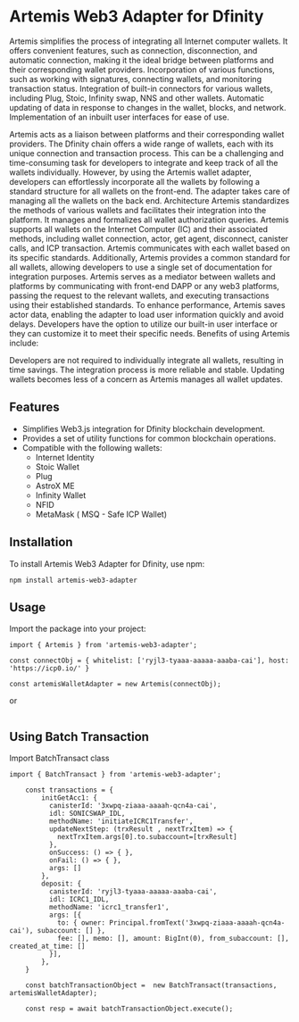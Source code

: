 # Artemis Web3 Adapter for Dfinity

Artemis simplifies the process of integrating all Internet computer wallets. It offers convenient features, such as connection, disconnection, and automatic connection, making it the ideal bridge between platforms and their corresponding wallet providers. Incorporation of various functions, such as working with signatures, connecting wallets, and monitoring transaction status. Integration of built-in connectors for various wallets, including Plug, Stoic, Infinity swap, NNS and other wallets. Automatic updating of data in response to changes in the wallet, blocks, and network. Implementation of an inbuilt user interfaces for ease of use.

Artemis acts as a liaison between platforms and their corresponding wallet providers. The Dfinity chain offers a wide range of wallets, each with its unique connection and transaction process. This can be a challenging and time-consuming task for developers to integrate and keep track of all the wallets individually. However, by using the Artemis wallet adapter, developers can effortlessly incorporate all the wallets by following a standard structure for all wallets on the front-end. The adapter takes care of managing all the wallets on the back end. Architecture Artemis standardizes the methods of various wallets and facilitates their integration into the platform. It manages and formalizes all wallet authorization queries. Artemis supports all wallets on the Internet Computer (IC) and their associated methods, including wallet connection, actor, get agent, disconnect, canister calls, and ICP transaction. Artemis communicates with each wallet based on its specific standards. Additionally, Artemis provides a common standard for all wallets, allowing developers to use a single set of documentation for integration purposes. Artemis serves as a mediator between wallets and platforms by communicating with front-end DAPP or any web3 platforms, passing the request to the relevant wallets, and executing transactions using their established standards. To enhance performance, Artemis saves actor data, enabling the adapter to load user information quickly and avoid delays. Developers have the option to utilize our built-in user interface or they can customize it to meet their specific needs. Benefits of using Artemis include:

Developers are not required to individually integrate all wallets, resulting in time savings. The integration process is more reliable and stable. Updating wallets becomes less of a concern as Artemis manages all wallet updates.

## Features

- Simplifies Web3.js integration for Dfinity blockchain development.
- Provides a set of utility functions for common blockchain operations.
- Compatible with the following wallets:
    - Internet Identity
    - Stoic Wallet
    - Plug
    - AstroX ME
    - Infinity Wallet
    - NFID
    - MetaMask ( MSQ - Safe ICP Wallet)

## Installation

To install Artemis Web3 Adapter for Dfinity, use npm:

```
npm install artemis-web3-adapter
```

## Usage

Import the package into your project:

```
import { Artemis } from 'artemis-web3-adapter';

const connectObj = { whitelist: ['ryjl3-tyaaa-aaaaa-aaaba-cai'], host: 'https://icp0.io/' }

const artemisWalletAdapter = new Artemis(connectObj);

```

or

```

```




## Using Batch Transaction

Import  BatchTransact class

```
import { BatchTransact } from 'artemis-web3-adapter';

    const transactions = {
        initGetAcc1: {
          canisterId: '3xwpq-ziaaa-aaaah-qcn4a-cai',
          idl: SONICSWAP_IDL,
          methodName: 'initiateICRC1Transfer',
          updateNextStep: (trxResult , nextTrxItem) => {
            nextTrxItem.args[0].to.subaccount=[trxResult]
          },
          onSuccess: () => { },
          onFail: () => { },
          args: []
        },
        deposit: {
          canisterId: 'ryjl3-tyaaa-aaaaa-aaaba-cai',
          idl: ICRC1_IDL,
          methodName: 'icrc1_transfer1',
          args: [{
            to: { owner: Principal.fromText('3xwpq-ziaaa-aaaah-qcn4a-cai'), subaccount: [] },
            fee: [], memo: [], amount: BigInt(0), from_subaccount: [], created_at_time: []
          }],
        },
    }

    const batchTransactionObject =  new BatchTransact(transactions, artemisWalletAdapter);

    const resp = await batchTransactionObject.execute();

```





